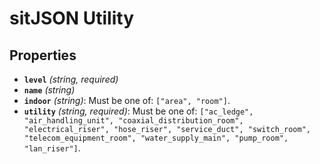 # sitJSON Utility

## Properties

- **`level`** *(string, required)*
- **`name`** *(string)*
- **`indoor`** *(string)*: Must be one of: `["area", "room"]`.
- **`utility`** *(string, required)*: Must be one of: `["ac_ledge", "air_handling_unit", "coaxial_distribution_room", "electrical_riser", "hose_riser", "service_duct", "switch_room", "telecom_equipment_room", "water_supply_main", "pump_room", "lan_riser"]`.
